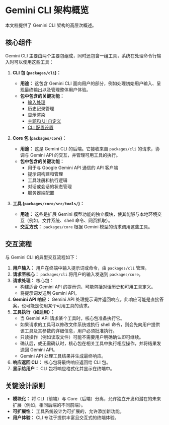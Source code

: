 # Gemini CLI 架构概览

本文档提供了 Gemini CLI 架构的高层次概述。

## 核心组件

Gemini CLI 主要由两个主要包组成，同时还包含一组工具，系统在处理命令行输入时可以使用这些工具：

1.  **CLI 包 (`packages/cli`)：**
    - **用途：** 这包含 Gemini CLI 面向用户的部分，例如处理初始用户输入、呈现最终输出以及管理整体用户体验。
    - **包中包含的关键功能：**
      - [输入处理](./cli/commands.md)
      - 历史记录管理
      - 显示渲染
      - [主题和 UI 自定义](./cli/themes.md)
      - [CLI 配置设置](./cli/configuration.md)

2.  **Core 包 (`packages/core`)：**
    - **用途：** 这是 Gemini CLI 的后端。它接收来自 `packages/cli` 的请求，协调与 Gemini API 的交互，并管理可用工具的执行。
    - **包中包含的关键功能：**
      - 用于与 Google Gemini API 通信的 API 客户端
      - 提示词构建和管理
      - 工具注册和执行逻辑
      - 对话或会话的状态管理
      - 服务器端配置

3.  **工具 (`packages/core/src/tools/`)：**
    - **用途：** 这些是扩展 Gemini 模型功能的独立模块，使其能够与本地环境交互（例如，文件系统、shell 命令、网页抓取）。
    - **交互方式：** `packages/core` 根据 Gemini 模型的请求调用这些工具。

## 交互流程

与 Gemini CLI 的典型交互流程如下：

1.  **用户输入：** 用户在终端中输入提示词或命令，由 `packages/cli` 管理。
2.  **请求至核心：** `packages/cli` 将用户的输入发送到 `packages/core`。
3.  **请求处理：** 核心包：
    - 构建适合 Gemini API 的提示词，可能包括对话历史和可用工具定义。
    - 将提示词发送到 Gemini API。
4.  **Gemini API 响应：** Gemini API 处理提示词并返回响应。此响应可能是直接答案，也可能是使用某个可用工具的请求。
5.  **工具执行（如适用）：**
    - 当 Gemini API 请求某个工具时，核心包准备执行它。
    - 如果请求的工具可以修改文件系统或执行 shell 命令，则会先向用户提供该工具及其参数的详细信息，用户必须批准执行。
    - 只读操作（例如读取文件）可能不需要用户明确确认即可继续。
    - 确认后，或无需确认时，核心包在相关工具中执行相应操作，并将结果发送回 Gemini API。
    - Gemini API 处理工具结果并生成最终响应。
6.  **响应返回 CLI：** 核心包将最终响应返回给 CLI 包。
7.  **显示给用户：** CLI 包将响应格式化并显示在终端中。

## 关键设计原则

- **模块化：** 将 CLI（前端）与 Core（后端）分离，允许独立开发和潜在的未来扩展（例如，相同后端的不同前端）。
- **可扩展性：** 工具系统设计为可扩展的，允许添加新功能。
- **用户体验：** CLI 专注于提供丰富且交互式的终端体验。